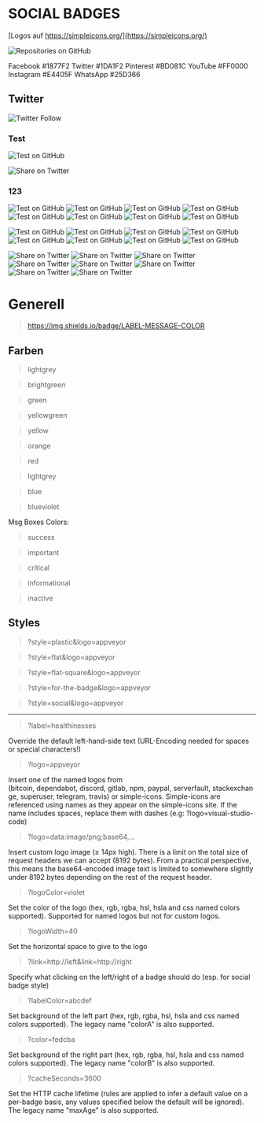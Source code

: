 # SOCIAL BADGES

[Logos auf https://simpleicons.org/](https://simpleicons.org/)

![Repositories on GitHub](https://img.shields.io/badge/Repositories-on%20GitHub-blue?style=social&logo=GitHub)

Facebook  #1877F2
Twitter   #1DA1F2
Pinterest #BD081C
YouTube   #FF0000
Instagram #E4405F
WhatsApp  #25D366





## Twitter 
![Twitter Follow](https://img.shields.io/twitter/follow/w8bot?label=FOLLOWTWT&?&color=blue)



### Test

![Test on GitHub](https://shields.io/badge/Hello-World-red?&style=plastic&logo=GitHub&colorA=blueviolet&colorB=success)

![Share on Twitter](https://img.shields.io/twitter/url?label=SHAREONTWT&url=https://example.com/phpself.php)


### 123

![Test on GitHub](https://shields.io/badge/Hello-World-red?&style=plastic&logo=GitHub&logoColor=123456&colorA=blueviolet&colorB=success)
![Test on GitHub](https://shields.io/badge/Hello-World-red?&style=plastic&logo=GitHub&logoColor=123456&colorA=blueviolet&colorB=success)
![Test on GitHub](https://shields.io/badge/Hello-World-red?&style=plastic&logo=GitHub&logoColor=123456&colorA=blueviolet&colorB=success)
![Test on GitHub](https://shields.io/badge/Hello-World-red?&style=plastic&logo=GitHub&logoColor=123456&colorA=blueviolet&colorB=success)
![Test on GitHub](https://shields.io/badge/Hello-World-red?&style=plastic&logo=GitHub&logoColor=123456&colorA=blueviolet&colorB=success)
![Test on GitHub](https://shields.io/badge/Hello-World-red?&style=plastic&logo=GitHub&logoColor=123456&colorA=blueviolet&colorB=success)
![Test on GitHub](https://shields.io/badge/Hello-World-red?&style=plastic&logo=GitHub&logoColor=123456&colorA=blueviolet&colorB=success)
![Test on GitHub](https://shields.io/badge/Hello-World-red?&style=plastic&logo=GitHub&logoColor=123456&colorA=blueviolet&colorB=success)

![Test on GitHub](https://shields.io/badge/Hello-World-red?&style=plastic&logo=GitHub&logoColor=123456&colorA=blueviolet&colorB=success)
![Test on GitHub](https://shields.io/badge/Hello-World-red?&style=plastic&logo=GitHub&logoColor=123456&colorA=blueviolet&colorB=success)
![Test on GitHub](https://shields.io/badge/Hello-World-red?&style=plastic&logo=GitHub&logoColor=123456&colorA=blueviolet&colorB=success)
![Test on GitHub](https://shields.io/badge/Hello-World-red?&style=plastic&logo=GitHub&logoColor=123456&colorA=blueviolet&colorB=success)
![Test on GitHub](https://shields.io/badge/Hello-World-red?&style=plastic&logo=GitHub&logoColor=123456&colorA=blueviolet&colorB=success)
![Test on GitHub](https://shields.io/badge/Hello-World-red?&style=plastic&logo=GitHub&logoColor=123456&colorA=blueviolet&colorB=success)
![Test on GitHub](https://shields.io/badge/Hello-World-red?&style=plastic&logo=GitHub&logoColor=123456&colorA=blueviolet&colorB=success)
![Test on GitHub](https://shields.io/badge/Hello-World-red?&style=plastic&logo=GitHub&logoColor=123456&colorA=blueviolet&colorB=success)


![Share on Twitter](https://img.shields.io/twitter/url?label=SHAREONTWT&url=https://example.com/phpself.php)
![Share on Twitter](https://img.shields.io/twitter/url?label=SHAREONTWT&url=https://example.com/phpself.php)
![Share on Twitter](https://img.shields.io/twitter/url?label=SHAREONTWT&url=https://example.com/phpself.php)
![Share on Twitter](https://img.shields.io/twitter/url?label=SHAREONTWT&url=https://example.com/phpself.php)
![Share on Twitter](https://img.shields.io/twitter/url?label=SHAREONTWT&url=https://example.com/phpself.php)
![Share on Twitter](https://img.shields.io/twitter/url?label=SHAREONTWT&url=https://example.com/phpself.php)
![Share on Twitter](https://img.shields.io/twitter/url?label=SHAREONTWT&url=https://example.com/phpself.php)
![Share on Twitter](https://img.shields.io/twitter/url?label=SHAREONTWT&url=https://example.com/phpself.php)


















# Generell

> https://img.shields.io/badge/LABEL-MESSAGE-COLOR

## Farben

> lightgrey

> brightgreen

> green

> yellowgreen

> yellow

> orange

> red

> lightgrey

> blue

> blueviolet

Msg Boxes Colors:

> success

> important

> critical

> informational

> inactive


## Styles

> ?style=plastic&logo=appveyor

> ?style=flat&logo=appveyor

> ?style=flat-square&logo=appveyor

> ?style=for-the-badge&logo=appveyor

> ?style=social&logo=appveyor


---


> ?label=healthinesses

Override the default left-hand-side text (URL-Encoding needed for spaces or special characters!)


> ?logo=appveyor

Insert one of the named logos from (bitcoin, dependabot, discord, gitlab, npm, paypal, serverfault, stackexchange, superuser, telegram, travis) or simple-icons. Simple-icons are referenced using names as they appear on the simple-icons site. If the name includes spaces, replace them with dashes (e.g: ?logo=visual-studio-code)


> ?logo=data:image/png;base64,…

Insert custom logo image (≥ 14px high). There is a limit on the total size of request headers we can accept (8192 bytes). From a practical perspective, this means the base64-encoded image text is limited to somewhere slightly under 8192 bytes depending on the rest of the request header.


> ?logoColor=violet

Set the color of the logo (hex, rgb, rgba, hsl, hsla and css named colors supported). Supported for named logos but not for custom logos.


> ?logoWidth=40

Set the horizontal space to give to the logo


> ?link=http://left&link=http://right

Specify what clicking on the left/right of a badge should do (esp. for social badge style)


> ?labelColor=abcdef

Set background of the left part (hex, rgb, rgba, hsl, hsla and css named colors supported). The legacy name "colorA" is also supported.


> ?color=fedcba

Set background of the right part (hex, rgb, rgba, hsl, hsla and css named colors supported). The legacy name "colorB" is also supported.


> ?cacheSeconds=3600

Set the HTTP cache lifetime (rules are applied to infer a default value on a per-badge basis, any values specified below the default will be ignored). The legacy name "maxAge" is also supported.


